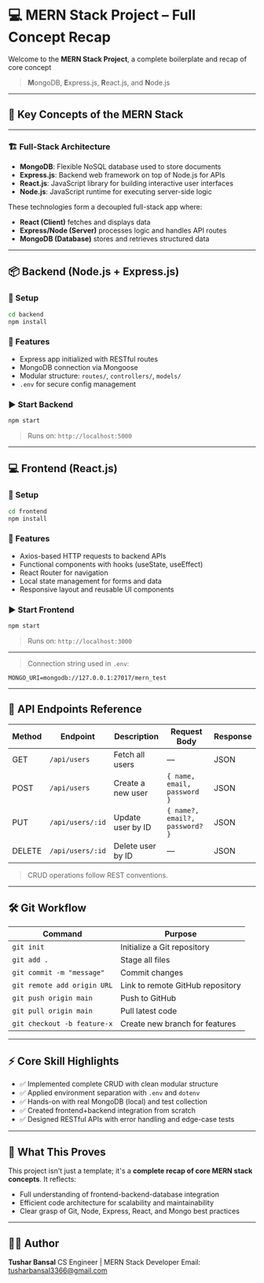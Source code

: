 # 💻 MERN Stack Project – Full Concept Recap 

Welcome to the **MERN Stack Project**, a complete boilerplate and recap of core concept

> **M**ongoDB, **E**xpress.js, **R**eact.js, and **N**ode.js


---

## 🚀 Key Concepts of the MERN Stack

---

### 🏗️ Full-Stack Architecture

* **MongoDB**: Flexible NoSQL database used to store documents
* **Express.js**: Backend web framework on top of Node.js for APIs
* **React.js**: JavaScript library for building interactive user interfaces
* **Node.js**: JavaScript runtime for executing server-side logic

These technologies form a decoupled full-stack app where:

* **React (Client)** fetches and displays data
* **Express/Node (Server)** processes logic and handles API routes
* **MongoDB (Database)** stores and retrieves structured data

---

## 📦 Backend (Node.js + Express.js)

### 🔧 Setup

```bash
cd backend
npm install
```

### 🔹 Features

* Express app initialized with RESTful routes
* MongoDB connection via Mongoose
* Modular structure: `routes/`, `controllers/`, `models/`
* `.env` for secure config management

### ▶️ Start Backend

```bash
npm start
```

> Runs on: `http://localhost:5000`

---

## 💻 Frontend (React.js)

### 🔧 Setup

```bash
cd frontend
npm install
```

### 🔹 Features

* Axios-based HTTP requests to backend APIs
* Functional components with hooks (useState, useEffect)
* React Router for navigation
* Local state management for forms and data
* Responsive layout and reusable UI components

### ▶️ Start Frontend

```bash
npm start
```

> Runs on: `http://localhost:3000`

---



> Connection string used in `.env`:

```
MONGO_URI=mongodb://127.0.0.1:27017/mern_test
```

---

## 📡 API Endpoints Reference

| Method | Endpoint         | Description       | Request Body                   | Response |
| ------ | ---------------- | ----------------- | ------------------------------ | -------- |
| GET    | `/api/users`     | Fetch all users   | —                              | JSON     |
| POST   | `/api/users`     | Create a new user | `{ name, email, password }`    | JSON     |
| PUT    | `/api/users/:id` | Update user by ID | `{ name?, email?, password? }` | JSON     |
| DELETE | `/api/users/:id` | Delete user by ID | —                              | JSON     |

> CRUD operations follow REST conventions.

---

## 🛠️ Git Workflow

| Command                     | Purpose                          |
| --------------------------- | -------------------------------- |
| `git init`                  | Initialize a Git repository      |
| `git add .`                 | Stage all files                  |
| `git commit -m "message"`   | Commit changes                   |
| `git remote add origin URL` | Link to remote GitHub repository |
| `git push origin main`      | Push to GitHub                   |
| `git pull origin main`      | Pull latest code                 |
| `git checkout -b feature-x` | Create new branch for features   |

---

## ⚡ Core Skill Highlights

* ✅ Implemented complete CRUD with clean modular structure
* ✅ Applied environment separation with `.env` and `dotenv`
* ✅ Hands-on with real MongoDB (local) and test collection
* ✅ Created frontend+backend integration from scratch
* ✅ Designed RESTful APIs with error handling and edge-case tests

---

## 🚀 What This Proves

This project isn't just a template; it's a **complete recap of core MERN stack concepts**. It reflects:

* Full understanding of frontend-backend-database integration
* Efficient code architecture for scalability and maintainability
* Clear grasp of Git, Node, Express, React, and Mongo best practices

---

## 👨‍💼 Author

**Tushar Bansal**
CS Engineer | MERN Stack Developer
Email: [tusharbansal3366@gmail.com](mailto:tusharbansal3366@gmail.com)




